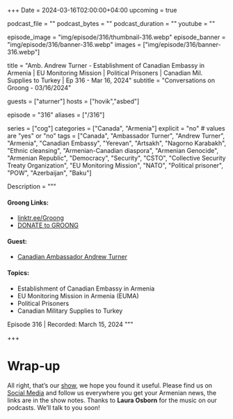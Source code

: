 +++
Date = 2024-03-16T02:00:00+04:00
upcoming = true

podcast_file = ""
podcast_bytes = ""
podcast_duration = ""
youtube = ""

episode_image = "img/episode/316/thumbnail-316.webp"
episode_banner = "img/episode/316/banner-316.webp"
images = ["img/episode/316/banner-316.webp"]

title = "Amb. Andrew Turner - Establishment of Canadian Embassy in Armenia | EU Monitoring Mission | Political Prisoners | Canadian Mil. Supplies to Turkey | Ep 316 - Mar 16, 2024"
subtitle = "Conversations on Groong - 03/16/2024"

guests = ["aturner"]
hosts = ["hovik","asbed"]

episode = "316"
aliases = ["/316"]

series = ["cog"]
categories = ["Canada", "Armenia"]
explicit = "no" # values are "yes" or "no"
tags = ["Canada", "Ambassador Turner", "Andrew Turner", "Armenia", "Canadian Embassy", "Yerevan", "Artsakh", "Nagorno Karabakh", "Ethnic cleansing", "Armenian-Canadian diaspora", "Armenian Genocide", "Armenian Republic", "Democracy", "Security", "CSTO", "Collective Security Treaty Organization", "EU Monitoring Mission", "NATO", "Political prisoner", "POW", "Azerbaijan", "Baku"]

Description = """

#### Groong Links:
* [linktr.ee/Groong](https://linktr.ee/groong)
* [DONATE to GROONG](https://podcasts.groong.org/donate)

#### Guest:
* [Canadian Ambassador Andrew Turner](/guest/aturner)

#### Topics:
* Establishment of Canadian Embassy in Armenia
* EU Monitoring Mission in Armenia (EUMA)
* Political Prisoners
* Canadian Military Supplies to Turkey 


Episode 316 | Recorded: March 15, 2024
"""

+++



# Wrap-up

All right, that’s our [show](https://podcasts.groong.org/), we hope you found it useful. Please find us on [Social Media](https://lintr.ee/groong) and follow us everywhere you get your Armenian news, the links are in the show notes. Thanks to **Laura Osborn** for the music on our podcasts. We’ll talk to you soon!
